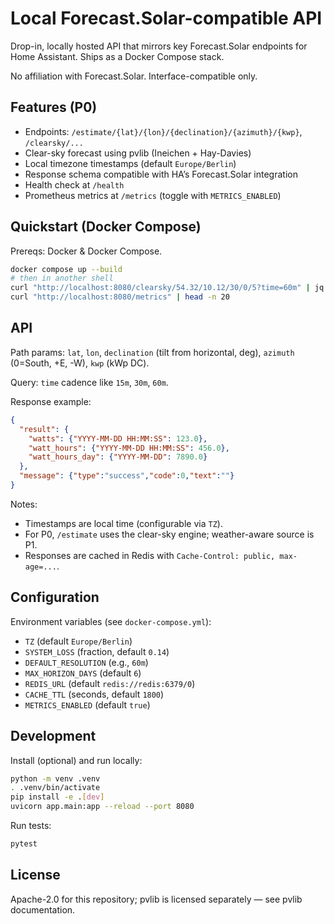 # Local Forecast.Solar-compatible API

Drop-in, locally hosted API that mirrors key Forecast.Solar endpoints for Home Assistant. Ships as a Docker Compose stack.

No affiliation with Forecast.Solar. Interface-compatible only.

## Features (P0)

- Endpoints: `/estimate/{lat}/{lon}/{declination}/{azimuth}/{kwp}`, `/clearsky/...`
- Clear-sky forecast using pvlib (Ineichen + Hay-Davies)
- Local timezone timestamps (default `Europe/Berlin`)
- Response schema compatible with HA’s Forecast.Solar integration
- Health check at `/health`
 - Prometheus metrics at `/metrics` (toggle with `METRICS_ENABLED`)

## Quickstart (Docker Compose)

Prereqs: Docker & Docker Compose.

```bash
docker compose up --build
# then in another shell
curl "http://localhost:8080/clearsky/54.32/10.12/30/0/5?time=60m" | jq .
curl "http://localhost:8080/metrics" | head -n 20
```

## API

Path params: `lat`, `lon`, `declination` (tilt from horizontal, deg), `azimuth` (0=South, +E, -W), `kwp` (kWp DC).

Query: `time` cadence like `15m`, `30m`, `60m`.

Response example:

```json
{
  "result": {
    "watts": {"YYYY-MM-DD HH:MM:SS": 123.0},
    "watt_hours": {"YYYY-MM-DD HH:MM:SS": 456.0},
    "watt_hours_day": {"YYYY-MM-DD": 7890.0}
  },
  "message": {"type":"success","code":0,"text":""}
}
```

Notes:
- Timestamps are local time (configurable via `TZ`).
- For P0, `/estimate` uses the clear-sky engine; weather-aware source is P1.
 - Responses are cached in Redis with `Cache-Control: public, max-age=...`.

## Configuration

Environment variables (see `docker-compose.yml`):

- `TZ` (default `Europe/Berlin`)
- `SYSTEM_LOSS` (fraction, default `0.14`)
- `DEFAULT_RESOLUTION` (e.g., `60m`)
- `MAX_HORIZON_DAYS` (default `6`)
 - `REDIS_URL` (default `redis://redis:6379/0`)
 - `CACHE_TTL` (seconds, default `1800`)
 - `METRICS_ENABLED` (default `true`)

## Development

Install (optional) and run locally:

```bash
python -m venv .venv
. .venv/bin/activate
pip install -e .[dev]
uvicorn app.main:app --reload --port 8080
```

Run tests:

```bash
pytest
```

## License

Apache-2.0 for this repository; pvlib is licensed separately — see pvlib documentation.
